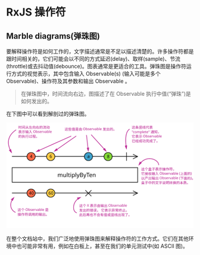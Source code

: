 # RxJS 操作符

## Marble diagrams(弹珠图)

要解释操作符是如何工作的，文字描述通常是不足以描述清楚的。许多操作符都是跟时间相关的，它们可能会以不同的方式延迟(delay)、取样(sample)、节流(throttle)或去抖动值(debounce)。图表通常是更适合的工具。弹珠图是操作符运行方式的视觉表示，其中包含输入 Observable(s) (输入可能是多个 Observable)、操作符及其参数和输出 Observable 。

> 在弹珠图中，时间流向右边，图描述了在 Observable 执行中值(“弹珠”)是如何发出的。

在下图中可以看到解剖过的弹珠图。

![Marble diagram anatomy](./resource/marble-diagram-anatomy.svg)

在整个文档站中，我们广泛地使用弹珠图来解释操作符的工作方式。它们在其他环境中也可能非常有用，例如在白板上，甚至在我们的单元测试中(如 ASCII 图)。
